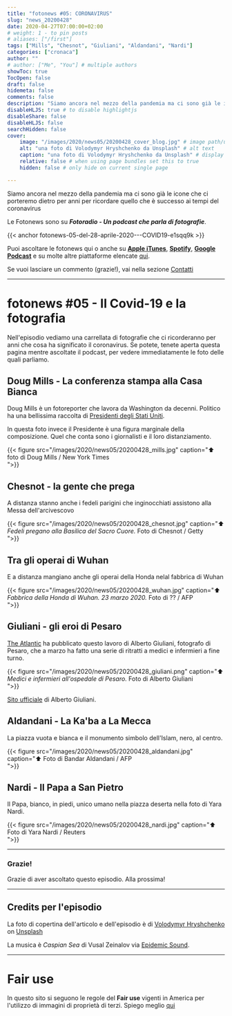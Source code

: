 ```yaml
---
title: "fotonews #05: CORONAVIRUS"
slug: "news_20200428"
date: 2020-04-27T07:00:00+02:00
# weight: 1 - to pin posts
# aliases: ["/first"]
tags: ["Mills", "Chesnot", "Giuliani", "Aldandani", "Nardi"]
categories: ["cronaca"]
author: ""
# author: ["Me", "You"] # multiple authors
showToc: true
TocOpen: false
draft: false
hidemeta: false
comments: false
description: "Siamo ancora nel mezzo della pandemia ma ci sono già le icone che ci porteremo dietro per anni per ricordare quello che è successo ai tempi del coronavirus"
disableHLJS: true # to disable highlightjs
disableShare: false
disableHLJS: false
searchHidden: false
cover:
    image: "/images/2020/news05/20200428_cover_blog.jpg" # image path/url
    alt: "una foto di Volodymyr Hryshchenko da Unsplash" # alt text
    caption: "una foto di Volodymyr Hryshchenko da Unsplash" # display caption under cover
    relative: false # when using page bundles set this to true
    hidden: false # only hide on current single page

---
```


Siamo ancora nel mezzo della pandemia ma ci sono già le icone che ci porteremo dietro per anni per ricordare quello che è successo ai tempi del coronavirus
<!--more-->

Le Fotonews sono su **_Fotoradio - Un podcast che parla di fotografie_**.

{{< anchor fotonews-05-del-28-aprile-2020---COVID19-e1sqq9k >}}

Puoi ascoltare le fotonews qui o anche su [**Apple iTunes**](https://links.fotoradio.info/apple), [**Spotify**](https://links.fotoradio.info/spotify), [**Google Podcast**](https://links.fotoradio.info/google) e su molte altre piattaforme elencate [qui](/static_page/listen/).

Se vuoi lasciare un commento (grazie!), vai nella sezione [Contatti](/contact/)
</br>

- - -

# fotonews #05 - Il Covid-19 e la fotografia

Nell'episodio vediamo una carrellata di fotografie che ci ricorderanno per anni che cosa ha significato il coronavirus.
Se potete, tenete aperta questa pagina mentre ascoltate il podcast, per vedere immediatamente le foto delle quali parliamo.


## Doug Mills - La conferenza stampa alla Casa Bianca

Doug Mills è un fotoreporter che lavora da Washington da decenni. Politico ha una bellissima raccolta di [Presidenti degli Stati Uniti](https://www.politico.com/magazine/story/2019/04/26/doug-mills-iconic-president-photos-226744).

In questa foto invece il Presidente è una figura marginale della composizione. Quel che conta sono i giornalisti e il loro distanziamento.

{{< figure src="/images/2020/news05/20200428_mills.jpg" caption="⬆︎ foto di Doug Mills / New York Times<br> ">}}


## Chesnot - la gente che prega

A distanza stanno anche i fedeli parigini che inginocchiati assistono alla Messa dell'arcivescovo

{{< figure src="/images/2020/news05/20200428_chesnot.jpg" caption="⬆︎ _Fedeli pregano alla Basilica del Sacro Cuore._ Foto di Chesnot / Getty<br> ">}}


## Tra gli operai di Wuhan

E a distanza mangiano anche gli operai della Honda nelal fabbrica di Wuhan

{{< figure src="/images/2020/news05/20200428_wuhan.jpg" caption="⬆︎ _Fabbrica della Honda di Wuhan. 23 marzo 2020._ Foto di ?? / AFP<br> ">}}


## Giuliani - gli eroi di Pesaro

[The Atlantic](https://www.theatlantic.com/health/archive/2020/03/coronavirus-italy-photos-doctors-and-nurses/608671/) ha pubblicato questo lavoro di Alberto Giuliani, fotografo di Pesaro, che a marzo ha fatto una serie di ritratti a medici e infermieri a fine turno.

{{< figure src="/images/2020/news05/20200428_giuliani.png" caption="⬆︎ _Medici e infermieri all'ospedale di Pesaro._ Foto di Alberto Giuliani<br> ">}}

[Sito ufficiale](https://www.albertogiuliani.com/) di Alberto Giuliani.


## Aldandani - La Ka'ba a La Mecca

La piazza vuota e bianca e il monumento simbolo dell'Islam, nero, al centro.

{{< figure src="/images/2020/news05/20200428_aldandani.jpg" caption="⬆︎ Foto di Bandar Aldandani / AFP<br> ">}}


## Nardi - Il Papa a San Pietro

Il Papa, bianco, in piedi, unico umano nella piazza deserta nella foto di Yara Nardi.

{{< figure src="/images/2020/news05/20200428_nardi.jpg" caption="⬆︎ Foto di Yara Nardi / Reuters<br> ">}}


- - -

### Grazie!

Grazie di aver ascoltato questo episodio. Alla prossima!


<!--
- - -
### Bonus Track

Torniamo all'episodio di oggi sul campo di accoglienza di Samos con questa bonus track.
Nicolò Govoni, uno dei fondatori di Still I Rise, racconta in un Tedx, del senso del volontariato e dell'approccio della sua ong verso i bambini del campo di Samos.
Un estratto della clip è in coda all'episodio. Qui la versione integrale del video.

{{< yt 7UKsgk0Ose0 >}}


<br>
-->

<!--
- - -

### Citazioni


- Fabrizio Gatti, con le immagini di Massimo Sestini, _Dimmi dove sei_, National Geographic Italia, giugno 2019

Le voci fuori campo sono tratte dal trailer del documentario di National Geographic Channel diretto da Jesús Garcés Lambert andato in onda il 20 giugno 2019 su Sky e poi boh.
-->

<!--
- - -
### Errata corrige

Nella prima versione dell'episodio, avevo previsto di chiudere con una clip di Nicolò Govoni che racconta il centro creato da Still I Rise alle porte del campo di Samos.
Poi invece ho preferito inserire la clip dal Tedx dove si parla di volontariato che mi pare più interessante. Quindi non torna il mio discorso in chiusura di puntata. Mi spiace
-->

<!--
- - -

### Altri link

- La puntata di **Be My Diary** di Rossella Pivanti citata nell'episodio è ascoltabile a questo (<a target="blank" href="https://www.spreaker.com/user/bemydiary/bmd-s02e10-finito">link</a>)

-->

- - -

## Credits per l'episodio

La foto di copertina dell'articolo e dell'episodio è di [Volodymyr Hryshchenko](https://unsplash.com/@lunarts?utm_source=unsplash&utm_medium=referral&utm_content=creditCopyText)  on  [Unsplash](https://unsplash.com/s/photos/virus-mask?utm_source=unsplash&utm_medium=referral&utm_content=creditCopyText)

La musica è _Caspian Sea_ di Vusal Zeinalov via [Epidemic Sound](https://www.epidemicsound.com/artists/vusal-zeinalov).


- - -


# Fair use

In questo sito si seguono le regole del **Fair use** vigenti in America per l'utilizzo di immagini di proprietà di terzi. Spiego meglio [qui](/static_page/fair_use/)

